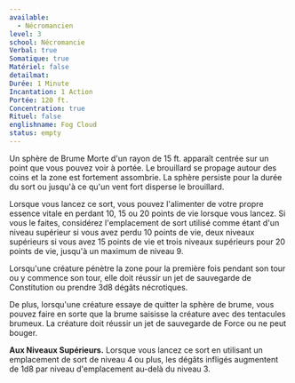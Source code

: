 ```yaml
---
available:
  - Nécromancien
level: 3
school: Nécromancie
Verbal: true
Somatique: true
Matériel: false
detailmat:
Durée: 1 Minute
Incantation: 1 Action
Portée: 120 ft.
Concentration: true
Rituel: false
englishname: Fog Cloud
status: empty
---
```

Un sphère de Brume Morte d'un rayon de 15 ft. apparaît centrée sur un point que vous pouvez voir à portée. Le brouillard se propage autour des coins et la zone est fortement assombrie. La sphère persiste pour la durée du sort ou jusqu'à ce qu'un vent fort disperse le brouillard.

Lorsque vous lancez ce sort, vous pouvez l'alimenter de votre propre essence vitale en perdant 10, 15 ou 20 points de vie lorsque vous lancez. Si vous le faites, considérez l'emplacement de sort utilisé comme étant d'un niveau supérieur si vous avez perdu 10 points de vie, deux niveaux supérieurs si vous avez 15 points de vie et trois niveaux supérieurs pour 20 points de vie, jusqu'à un maximum de niveau 9.

Lorsqu'une créature pénètre la zone pour la première fois pendant son tour ou y commence son tour, elle doit réussir un jet de sauvegarde de Constitution ou prendre 3d8 dégâts nécrotiques.

De plus, lorsqu'une créature essaye de quitter la sphère de brume, vous pouvez faire en sorte que la brume saisisse la créature avec des tentacules brumeux. La créature doit réussir un jet de sauvegarde de Force ou ne peut bouger.

__Aux Niveaux Supérieurs.__ Lorsque vous lancez ce sort en utilisant un emplacement de sort de niveau 4 ou plus, les dégâts infligés augmentent de 1d8 par niveau d'emplacement au-delà du niveau 3.
